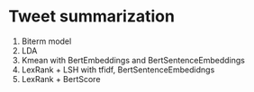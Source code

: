 # Tweet summarization
1. Biterm model
2. LDA
3. Kmean with BertEmbeddings and BertSentenceEmbeddings
4. LexRank + LSH with tfidf, BertSentenceEmbedidngs
5. LexRank + BertScore
